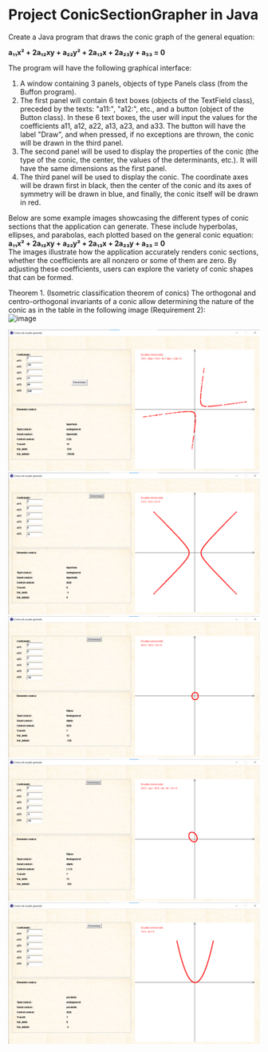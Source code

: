 # Project ConicSectionGrapher in Java
Create a Java program that draws the conic graph of the general equation:  

**a₁₁x² + 2a₁₂xy + a₂₂y² + 2a₁₃x + 2a₂₃y + a₃₃ = 0**

The program will have the following graphical interface:

1. A window containing 3 panels, objects of type Panels class (from the Buffon program).  
2. The first panel will contain 6 text boxes (objects of the TextField class), preceded by the texts: "a11:", "a12:", etc., and a button (object of the Button class). In these 6 text boxes, the user will input the values for the coefficients a11, a12, a22, a13, a23, and a33. The button will have the label "Draw", and when pressed, if no exceptions are thrown, the conic will be drawn in the third panel.  
3. The second panel will be used to display the properties of the conic (the type of the conic, the center, the values of the determinants, etc.). It will have the same dimensions as the first panel.  
4. The third panel will be used to display the conic. The coordinate axes will be drawn first in black, then the center of the conic and its axes of symmetry will be drawn in blue, and finally, the conic itself will be drawn in red.

Below are some example images showcasing the different types of conic sections that the application can generate. These include hyperbolas, ellipses, and parabolas, each plotted based on the general conic equation:  
**a₁₁x² + 2a₁₂xy + a₂₂y² + 2a₁₃x + 2a₂₃y + a₃₃ = 0**    
The images illustrate how the application accurately renders conic sections, whether the coefficients are all nonzero or some of them are zero. By adjusting these coefficients, users can explore the variety of conic shapes that can be formed.  

Theorem 1. (Isometric classification theorem of conics) The orthogonal and centro-orthogonal invariants of a conic allow determining the nature of the conic as in the table in the following image (Requirement 2):  
![image](https://github.com/user-attachments/assets/3e7bd373-bc69-4a28-95bf-9eb82e002358)  


![Alt text](images/hiperbole1.png)
![Alt text](images/hiperbole2.png)  
![Alt text](images/elipsa.png)  
![Alt text](images/elipsa2.png)  
![Alt text](images/parabola.png)  
